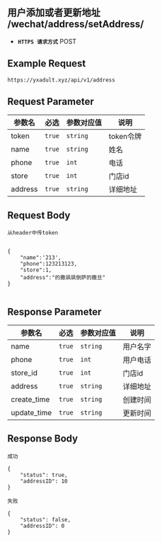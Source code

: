 ## 用户添加或者更新地址 /wechat/address/setAddress/

- **`HTTPS 请求方式`** POST

## Example Request
```
https://yxadult.xyz/api/v1/address
```

## Request Parameter

| 参数名       | 必选   | 参数对应值 | 说明                  |
| ------------ | ------ | ---------- | --------------------|
| token        | `true` | `string`   | token令牌            |
| name         | `true` | `string`   | 姓名                 |
| phone        | `true` | `int`      | 电话                 |
| store        | `true` | `int`      | 门店id               |
| address      | `true` | `string`   | 详细地址              |


## Request Body


```
从header中传token


{
	"name":'213',
	"phone":123213123,
	"store":1,
	"address":"的撒飒飒倒萨的撒旦"
}


```


## Response Parameter



| 参数名              | 必选   | 参数对应值 | 说明                              |
| -------------------| ------ | ---------- | --------------------------------|
| name               | `true` | `string`   | 用户名字                         |
| phone              | `true` | `int`      | 用户电话                         |
| store_id           | `true` | `int`      | 门店id                           |
| address            | `true` | `string`   | 详细地址                         |
| create_time        | `true` | `string`   | 创建时间                         |
| update_time        | `true` | `string`   | 更新时间                         |



## Response Body

```
成功

{
    "status": true,
    "addressID": 10
}

失败

{
    "status": false,
    "addressID": 0
}


```

